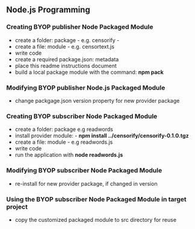 ## Node.js Programming

### Creating BYOP publisher Node Packaged Module
  - create a folder: package - e.g. censorify - 
  - create a file: module - e.g. censortext.js
  - write code
  - create a required package.json: metadata
  - place this readme instructions document
  - build a local package module with the command: **npm pack**

### Modifying BYOP publisher Node.js Packaged Module
  - change packgage.json version property for new provider package

### Creating BYOP subscriber Node Packaged Module
  - create a folder: package e.g readwords 
  - install provider module: - **npm install ../censorify/censorify-0.1.0.tgz**
  - create a file: module - e.g readwords.js
  - write code
  - run the application with **node readwords.js**

### Modifying BYOP subscriber Node Packaged Module
  - re-install for new provider package, if changed in version

### Using the BYOP subscriber Node Packaged Module in target project
  - copy the customized packaged module to src directory for reuse
  
  
